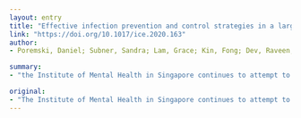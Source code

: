 ```yaml
---
layout: entry
title: "Effective infection prevention and control strategies in a large accredited psychiatric facility in Singapore"
link: "https://doi.org/10.1017/ice.2020.163"
author:
- Poremski, Daniel; Subner, Sandra; Lam, Grace; Kin, Fong; Dev, Raveen; Mok, Yee Ming; Chua, Hong Choon; Fung, Daniel S. S.

summary:
- "the Institute of Mental Health in Singapore continues to attempt to prevent the introduction of COVID-19. Essential services are maintained and quarantine measures are currently unnecessary. To help similar organizations, strategies are listed along three themes. sustaining essential services, preventing infection, and managing human and consumable resources. The Institute of mental health in Singapore is trying to prevent COVD-19, despite community transmission. It's unclear whether the introduction will be implemented. There are no mandatory quarantine and quarantines. In the meantime,. Mental Health continues to try to stop the introduction. CoVID19."

original:
- "The Institute of Mental Health in Singapore continues to attempt to prevent the introduction of COVID-19, despite community transmission. Essential services are maintained and quarantine measures are currently unnecessary. To help similar organizations, strategies are listed along three themes: sustaining essential services, preventing infection, and managing human and consumable resources."
---
```


